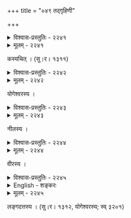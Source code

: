 +++
title = "०४९ तद्गृहिणी"

+++



<details><summary>विश्वास-प्रस्तुतिः - २२४१</summary>

अद्याशनं शिशुजनस्य बलेन जातं   
श्वो वा कथं नु भवितेति विचिन्तयन्ती ।  
इत्य् अश्रुपातमलिनीकृतगण्डदेशा   
नेच्छेद् दरिद्रगृहिणी रजनीविरामम् ॥२२४१॥
</details>

<details><summary>मूलम् - २२४१</summary>

अद्याशनं शिशुजनस्य बलेन जातं   
श्वो वा कथं नु भवितेति विचिन्तयन्ती ।  
इत्य् अश्रुपातमलिनीकृतगण्डदेशा   
नेच्छेद् दरिद्रगृहिणी रजनीविरामम् ॥२२४१॥
</details>


कस्यचित् । (सु।र। १३११)  



<details><summary>विश्वास-प्रस्तुतिः - २२४२</summary>

यावद् दुःखकुटुम्बिनीकरतलस्पर्शात् समालोकते  
तत्तत्क्षुद्रकणादिरक्षणधिया घोरं घने वर्षति ।  
तावज् जीर्णकुटीरकोटरविशत्सौदामिनीदीपितं  
दृष्ट्वा तूलकजालम् आबिलजलाकीर्णं मुहुर् मूर्च्छति ॥२२४२॥
</details>

<details><summary>मूलम् - २२४२</summary>

यावद् दुःखकुटुम्बिनीकरतलस्पर्शात् समालोकते  
तत्तत्क्षुद्रकणादिरक्षणधिया घोरं घने वर्षति ।  
तावज् जीर्णकुटीरकोटरविशत्सौदामिनीदीपितं  
दृष्ट्वा तूलकजालम् आबिलजलाकीर्णं मुहुर् मूर्च्छति ॥२२४२॥
</details>


योगेश्वरस्य ।  



<details><summary>विश्वास-प्रस्तुतिः - २२४३</summary>

कुम्भीसञ्चिततण्डुलाः प्रतिदिनं नीताः क्षयं मूषिकैर्  
वास्तुष्व् एव पिशङ्गितोदरतलाः शीर्यन्ति वार्ताकवः ।  
जीर्णं जालकमारनालपिठरीगर्भे च काकारवं  
दीनायाः पथिकस्त्रियाः प्रियतमप्रत्यागमाकाङ्क्षया ॥२२४३॥
</details>

<details><summary>मूलम् - २२४३</summary>

कुम्भीसञ्चिततण्डुलाः प्रतिदिनं नीताः क्षयं मूषिकैर्  
वास्तुष्व् एव पिशङ्गितोदरतलाः शीर्यन्ति वार्ताकवः ।  
जीर्णं जालकमारनालपिठरीगर्भे च काकारवं  
दीनायाः पथिकस्त्रियाः प्रियतमप्रत्यागमाकाङ्क्षया ॥२२४३॥
</details>


नीलस्य ।  



<details><summary>विश्वास-प्रस्तुतिः - २२४४</summary>

वैराग्यैकसमुन्नता तनुतनुः शीर्णाम्बरं बिभ्रती  
क्षुत्क्षामेक्षणकुक्षिभिश् च शिशुभिर् भोक्तुं समभ्यर्थिता ।  
दीना दुःस्थकुटुम्बिनी प्रविगलद्बाष्पाम्बुधौताननाप्य्  
एकं तण्डुलमानकं दिनशतं नेतुं समाकाङ्क्षति ॥२२४४॥
</details>

<details><summary>मूलम् - २२४४</summary>

वैराग्यैकसमुन्नता तनुतनुः शीर्णाम्बरं बिभ्रती  
क्षुत्क्षामेक्षणकुक्षिभिश् च शिशुभिर् भोक्तुं समभ्यर्थिता ।  
दीना दुःस्थकुटुम्बिनी प्रविगलद्बाष्पाम्बुधौताननाप्य्  
एकं तण्डुलमानकं दिनशतं नेतुं समाकाङ्क्षति ॥२२४४॥
</details>


वीरस्य ।  



<details><summary>विश्वास-प्रस्तुतिः - २२४५</summary>

सक्तूञ् **शोचति** सम्प्लुतान्, **प्रतिकरोत्य्** आक्रन्दतो बालकान्  
**प्रत्युत्सिञ्चति** कर्परेण सलिलं, शय्या-तृणं **रक्षति** ।  
**दत्त्वा** मूर्ध्नि विशीर्ण-शूर्प-शकलं, जीर्णे गृहे व्याकुला  
किं तद् यन् **न करोति** दुः-स्थ-गृहिणी देवे भृशं **वर्षति** ॥२२४५॥
</details>

<details><summary>English - शङ्करः</summary>

She cries over the wet barley flour; pacifies her children; throws out the water with a potsherd; safeguards the straw bed; and covers her head with an old basket - the  poor man's helpless wife when the it rains nonstop on her hut.
</details>



<details><summary>मूलम् - २२४५</summary>

सक्तूञ् शोचति सम्प्लुतान् प्रतिकरोत्य् आक्रन्दतो बालकान्  
प्रत्युत्सिञ्चति कर्परेण सलिलं शय्यातृणं रक्षति ।  
दत्त्वा मूर्ध्नि विशीर्णशूर्पशकलं जीर्णे गृहे व्याकुला  
किं तद् यन् न करोति दुःस्थगृहिणी देवे भृशं वर्षति ॥२२४५॥
</details>


लङ्गदत्तस्य । (सु।र। १३१२, योगेश्वरस्य; स्व् ३२०१)  

